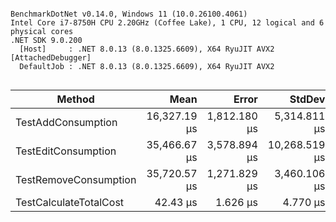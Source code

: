 ```

BenchmarkDotNet v0.14.0, Windows 11 (10.0.26100.4061)
Intel Core i7-8750H CPU 2.20GHz (Coffee Lake), 1 CPU, 12 logical and 6 physical cores
.NET SDK 9.0.200
  [Host]     : .NET 8.0.13 (8.0.1325.6609), X64 RyuJIT AVX2 [AttachedDebugger]
  DefaultJob : .NET 8.0.13 (8.0.1325.6609), X64 RyuJIT AVX2


```
| Method                 | Mean         | Error        | StdDev        | Median       | Gen0      | Gen1      | Gen2     | Allocated  |
|----------------------- |-------------:|-------------:|--------------:|-------------:|----------:|----------:|---------:|-----------:|
| TestAddConsumption     | 16,327.19 μs | 1,812.180 μs |  5,314.811 μs | 14,309.96 μs | 1000.0000 |  968.7500 | 398.4375 |  6257042 B |
| TestEditConsumption    | 35,466.67 μs | 3,578.894 μs | 10,268.519 μs | 32,998.65 μs | 2343.7500 | 2250.0000 | 843.7500 | 15735869 B |
| TestRemoveConsumption  | 35,720.57 μs | 1,271.829 μs |  3,460.106 μs | 35,153.56 μs | 2111.1111 | 2000.0000 | 666.6667 | 15741249 B |
| TestCalculateTotalCost |     42.43 μs |     1.626 μs |      4.770 μs |     42.52 μs |         - |         - |        - |          - |
